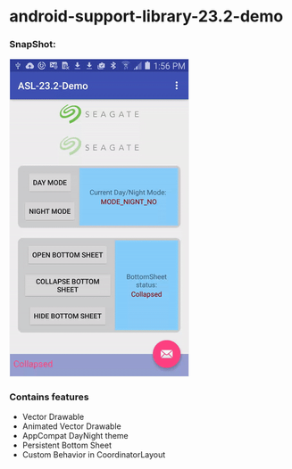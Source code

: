 # android-support-library-23.2-demo

### SnapShot:

<div>
    <img src='https://raw.githubusercontent.com/shawnduan/android-support-library-23.2-demo/master/art/asl-23.2-demo.gif' style='border: #f1f1f1 solid 1px'/>
</div>

### Contains features
* Vector Drawable
* Animated Vector Drawable
* AppCompat DayNight theme
* Persistent Bottom Sheet
* Custom Behavior in CoordinatorLayout


